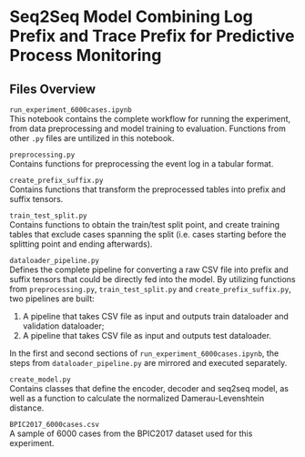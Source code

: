 # Seq2Seq Model Combining Log Prefix and Trace Prefix for Predictive Process Monitoring
## Files Overview
`run_experiment_6000cases.ipynb`<br />
This notebook contains the complete workflow for running the experiment, from data preprocessing and model training to evaluation. Functions from other `.py` files are untilized in this notebook.

`preprocessing.py` <br />
Contains functions for preprocessing the event log in a tabular format.

`create_prefix_suffix.py` <br />
Contains functions that transform the preprocessed tables into prefix and suffix tensors.

`train_test_split.py` <br />
Contains functions to obtain the train/test split point, and create training tables that exclude cases spanning the split (i.e. cases starting before the splitting point and ending afterwards).

`dataloader_pipeline.py` <br />
Defines the complete pipeline for converting a raw CSV file into prefix and suffix tensors that could be directly fed into the model. By utilizing functions from `preprocessing.py`, `train_test_split.py` and `create_prefix_suffix.py`, two pipelines are built:<br /> 
1. A pipeline that takes CSV file as input and outputs train dataloader and validation dataloader;
2. A pipeline that takes CSV file as input and outputs test dataloader. 

In the first and second sections of `run_experiment_6000cases.ipynb`, the steps from `dataloader_pipeline.py` are mirrored and executed separately.

`create_model.py` <br />
Contains classes that define the encoder, decoder and seq2seq model, as well as a function to calculate the normalized Damerau-Levenshtein distance.

`BPIC2017_6000cases.csv`<br />
A sample of 6000 cases from the BPIC2017 dataset used for this experiment.
